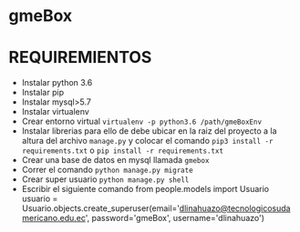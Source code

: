 # gmeBox
# REQUIREMIENTOS

- Instalar python 3.6
- Instalar pip
- Instalar mysql>5.7
- Instalar virtualenv
- Crear entorno virtual
  `virtualenv -p python3.6 /path/gmeBoxEnv`
- Instalar librerias para ello de debe ubicar en la raiz del proyecto a la altura del archivo `manage.py` y colocar el comando `pip3 install -r requirements.txt` o `pip install -r requirements.txt`
- Crear una base de datos en mysql llamada `gmebox`
- Correr el comando `python manage.py migrate`</br>
- Crear super usuario `python manage.py shell`</br>
- Escribir el siguiente comando
  from people.models import Usuario</br>
  usuario = Usuario.objects.create_superuser(email='dlinahuazo@tecnologicosudamericano.edu.ec', password='gmeBox', username='dlinahuazo')